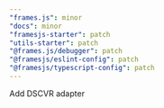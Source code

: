 ```yaml
---
"frames.js": minor
"docs": minor
"framesjs-starter": patch
"utils-starter": patch
"@frames.js/debugger": patch
"@framesjs/eslint-config": patch
"@framesjs/typescript-config": patch
---
```


Add DSCVR adapter
